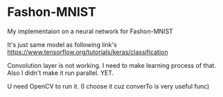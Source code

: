 # Fashon-MNIST
My implementaion on a neural network for Fashon-MNIST

It's just same model as following link's
https://www.tensorflow.org/tutorials/keras/classification

Convolution layer is not working.
I need to make learning process of that.
Also I didn't make it run parallel. YET.

U need OpenCV to run it. (I choose it cuz converTo is very useful func)